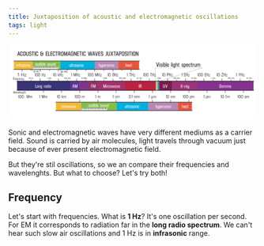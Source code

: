 ```yaml
---
title: Juxtaposition of acoustic and electromagnetic oscillations
tags: light
---
```


![](./em-acoustic.svg)

Sonic and electromagnetic waves have very different mediums as a carrier field. Sound is carried by air molecules, light travels through vacuum just because of ever present electromagnetic field.

But they're stil oscillations, so we an compare their frequencies and wavelenghts. But what to choose? Let's try both!

## Frequency

Let's start with frequencies. What is **1 Hz**? It's one oscillation per second. For EM it corresponds to radiation far in the **long radio spectrum**. We can't hear such slow air oscillations and 1 Hz is in **infrasonic** range.